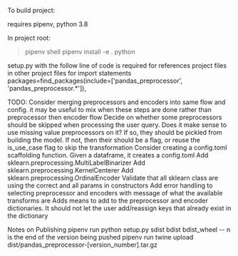 To build project:

requires pipenv, python 3.8

In project root:

> pipenv shell
> pipenv install -e .
> python <filename>

setup.py with the follow line of code is required for references project files in other project files for import statements
packages=find_packages(include=['pandas_preprocessor', 'pandas_preprocessor.*']),

TODO:
Consider merging preprocessors and encoders into same flow and config. it may be useful to mix when these steps are done rather than preprocessor then encoder flow
Decide on whether some preprocessors should be skipped when processing the user query. Does it make sense to use missing value preprocessors on it? If so, they should be pickled from building the model. If not, then their should be a flag, or reuse the is_use_case flag to skip the transformation
Consider creating a config.toml scaffolding function. Given a dataframe, it creates a config.toml
Add sklearn.preprocessing.MultiLabelBinarizer
Add sklearn.preprocessing.KernelCenterer
Add sklearn.preprocessing.OrdinalEncoder
Validate that all sklearn class are using the correct and all params in constructors
Add error handling to selecting preprocessor and encoders with message of what the available transforms are
Adds means to add to the preprocessor and encoder dictionaries. It should not let the user add/reassign keys that already exist in the dictionary

Notes on Publishing
pipenv run python setup.py sdist bdist bdist_wheel
-- n is the end of the version being pushed
pipenv run twine upload dist/pandas_preprocessor-[version_number].tar.gz
